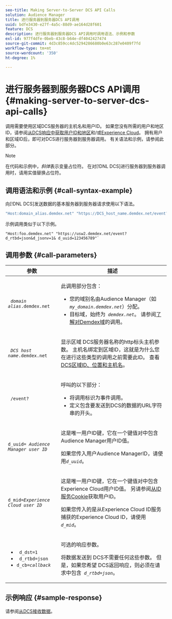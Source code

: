 ```yaml
---
seo-title: Making Server-to-Server DCS API Calls
solution: Audience Manager
title: 进行服务器到服务器DCS API调用
uuid: bdfe3430-e27f-4a5c-88d9-ae164d28f601
feature: DCS
description: 进行服务器到服务器DCS API调用时调用语法、示例和参数
exl-id: 977f4dfe-0beb-43c8-b64e-df4042427474
source-git-commit: 4d3c859cc4dc5294286680b0e63c287e0409f7fd
workflow-type: tm+mt
source-wordcount: '350'
ht-degree: 1%

---
```


# 进行服务器到服务器DCS API调用 {#making-server-to-server-dcs-api-calls}

调用需要使用区域DCS服务器的主机名和用户ID。 如果您没有所需的用户和地区ID，请参阅[从DCS响应中获取用户ID和地区](/help/using/api/dcs-intro/dcs-s2s/dcs-aam-ids.md)和/或[Experience Cloud](/help/using/api/dcs-intro/dcs-s2s/dcs-mcid-ids.md)。 拥有用户和区域ID后，即可对DCS进行服务器到服务器调用。 有关语法和示例，请参阅此部分。

>[!NOTE]
>
>在代码和示例中，*斜体*&#x200B;表示变量占位符。 在对[!DNL DCS]进行服务器到服务器调用时，请用实值替换占位符。

## 调用语法和示例 {#call-syntax-example}

向[!DNL DCS]发送数据的基本服务器到服务器请求使用以下语法。

```js
"Host:domain_alias.demdex.net" "https://DCS_host_name.demdex.net/event?d_rtbd=json&d_jsonv=1&d_uuid=userID
```

示例调用类似于以下示例。

```
"Host:foo.demdex.net" "https://usw2.demdex.net/event?d_rtbd=json&d_jsonv=1& d_uuid=123456789"`
```

## 调用参数 {#call-parameters}

<table id="table_3AF4466009B64F0C9CBE7904A4096E0C"> 
 <thead> 
  <tr> 
   <th colname="col1" class="entry"> 参数 </th> 
   <th colname="col2" class="entry"> 描述 </th> 
  </tr> 
 </thead>
 <tbody> 
  <tr> 
   <td colname="col1"> <p><code> <i>domain alias</i>.demdex.net</code> </p> </td> 
   <td colname="col2"> <p>此调用部分包含： </p> <p> 
     <ul id="ul_3EDA9C7BA6794D06BCB07A75A9BD2372"> 
      <li id="li_74624CA78D6F4536A8164AE1FA1DECB9">您的域别名由<span class="keyword">Audience Manager</span>（如<i><code> my_domain.demdex.net</code></i>）分配。 </li> 
      <li id="li_08ABE91CA247403AA480B3FB4BEF83BA">目标域，始终为<i><code> demdex.net</code></i>。 请参阅<a href="../../../reference/demdex-calls.md">了解对Demdex域</a>的调用。 </li> 
     </ul> </p> </td> 
  </tr> 
  <tr> 
   <td colname="col1"> <p><code> <i>DCS host name</i>.demdex.net</code> </p> </td> 
   <td colname="col2"> <p>显示区域<span class="wintitle"> DCS</span>服务器名称的http标头主机参数。 主机名绑定到区域ID，这就是为什么您在进行这些类型的调用之前需要此ID。 查看<a href="../../../api/dcs-intro/dcs-api-reference/dcs-regions.md"> DCS区域ID、位置和主机名</a>。 </p> </td> 
  </tr> 
  <tr> 
   <td colname="col1"> <p><code> /event?</code> </p> </td> 
   <td colname="col2"> <p>呼叫的以下部分： </p> <p> 
     <ul id="ul_6332444A305A4F12A7CBE471CA508516"> 
      <li id="li_1C5C111B2B0E4621B3FC0C20D6516041">将调用标识为事件调用。 </li> 
      <li id="li_DBCE9B1C70604A629ECD7AC0A9052198">定义包含要发送到DCS的数据的URL字符串的开头。 </li> 
     </ul> </p> </td> 
  </tr> 
  <tr> 
   <td colname="col1"> <p><code>d_uuid= <i>Audience Manager user ID</i></code> </p> </td> 
   <td colname="col2"> <p>这是唯一用户ID键，它在一个键值对中包含<span class="keyword">Audience Manager</span>用户ID值。 </p> <p>如果您传入<span class="keyword">用户</span>Audience ManagerID，请使用<code><i>d_uuid</i></code>。 </p> </td>
  </tr> 
  <tr> 
   <td colname="col1"> <p><code>d_mid=<i>Experience Cloud user ID</i></code> </p> </td> 
   <td colname="col2"> <p>这是唯一用户ID键，它在一个键值对中包含<span class="keyword">Experience Cloud</span>用户ID值。 另请参阅<a href="../../../api/dcs-intro/dcs-s2s/dcs-mcid-ids.md#get-user-ids-from-service-cookie">从ID服务Cookie</a>获取用户ID。 </p> <p>如果您传入的是从<span class="keyword">Experience Cloud</span> ID服务捕获的<span class="keyword">Experience Cloud</span> ID，请使用<i><code> d_mid</code></i>。 </p> </td> 
  </tr> 
  <tr> 
   <td colname="col1"> <p> 
     <ul id="ul_36E2C1A0538D4D2C94DFC1335720A524"> 
      <li id="li_8902EED431CE4F0189A94868FA52DB1F"><code> d_dst=1</code> </li> 
      <li id="li_4B6B29499D444E31808DE0A9AA0442D0"><code> d_rtbd=json</code> </li> 
      <li id="li_3430CD0438604B83BE6437E6EC480816"><code>d_cb=<i>callback</i></code> </li> 
     </ul> </p> </td> 
   <td colname="col2"> <p>可选的响应参数。 </p> <p> 将数据发送到<span class="wintitle"> DCS</span>不需要任何这些参数。 但是，如果您希望<span class="wintitle"> DCS</span>返回响应，则必须在请求中包含<i><code> d_rtbd=json</code></i>。 </p> </td> 
  </tr> 
 </tbody> 
</table>

## 示例响应 {#sample-response}

请参阅[从DCS接收数据](../../../api/dcs-intro/dcs-event-calls/dcs-url-receive.md)。
